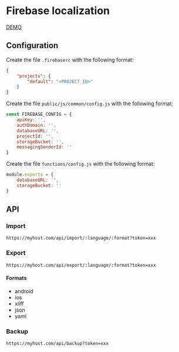 # Firebase localization

[DEMO](https://app-localization-2f645.firebaseapp.com)

## Configuration

Create the file `.firebaserc` with the following format:

```json
{
	"projects": {
		"default": "<PROJECT_ID>"
	}
}
```


Create the file `public/js/common/config.js` with the following format:

```javascript
const FIREBASE_CONFIG = {
	apiKey: '',
	authDomain: '',
	databaseURL: '',
	projectId: '',
	storageBucket: '',
	messagingSenderId: ''
}
```

Create the file `functions/config.js` with the following format:

```javascript
module.exports = {
	databaseURL: '',
	storageBucket: ''
}
```

## API

### Import

`https://myhost.com/api/import/:language/:format?token=xxx`

### Export

`https://myhost.com/api/export/:language/:format?token=xxx`

#### Formats

* android
* ios
* xliff
* json
* yaml

### Backup

`https://myhost.com/api/backup?token=xxx`
